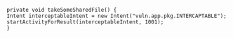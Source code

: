     private void takeSomeSharedFile() {
    Intent interceptableIntent = new Intent("vuln.app.pkg.INTERCAPTABLE");
    startActivityForResult(interceptableIntent, 1001);
    }